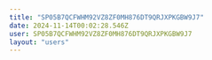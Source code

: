 ```yaml
---
title: "SP05B7QCFWHM92VZ8ZF0MH876DT9QRJXPKGBW9J7"
date: 2024-11-14T00:02:28.546Z
user: SP05B7QCFWHM92VZ8ZF0MH876DT9QRJXPKGBW9J7
layout: "users"
---
```

    